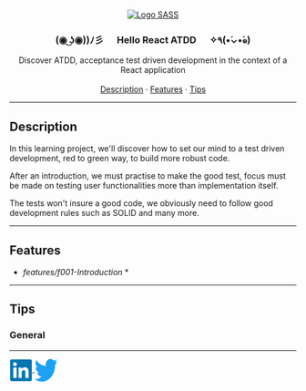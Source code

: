 <!-- PROJECT LOGO -->
<br />
<p align="center">
  <a href="https://github.com/nicode-io/Hello_React_ATDD">
    <img src="https://external-content.duckduckgo.com/iu/?u=https%3A%2F%2Fleanpub.com%2Fsite_images1%2Fmastering-tdd-with-react%2Fimages----atdd-cycle.png&f=1&nofb=1" alt="Logo SASS" width="256" height="256">
  </a>

<h3 align="center">(◉ ͜ʖ◉))ﾉ彡&nbsp;&nbsp;&nbsp;&nbsp;&nbsp;&nbsp;Hello React ATDD&nbsp;&nbsp;&nbsp;&nbsp;&nbsp;&nbsp;✧٩(•́⌄•́๑)</h3>

  <p align="center">
    Discover ATDD, acceptance test driven development in the context of a React application
    <br />
    <br />
    <a href="#description">Description</a>
    ·
    <a href="#features">Features</a>
    ·
    <a href="#tips">Tips</a>
  </p>

---

## Description

In this learning project, we'll discover how to set our mind to a test driven development, red to green way, to build more robust code. 

After an introduction, we must practise to make the good test, focus must be made on testing user functionalities more than implementation itself. 

The tests won't insure a good code, we obviously need to follow good development rules such as SOLID and many more.

---

## Features

* *features/f001-Introduction* 
    * 


---

## Tips

### General

---

<a href="https://linkedin.com/in/nicolas-denoel">
  <img align="center" src="https://github.com/devicons/devicon/blob/master/icons/linkedin/linkedin-original.svg" alt="linkedin.com/in/nicolas-denoel" width="40" height="40" />
</a>  <a href="https://twitter.com/nicode_io">
  <img align="center" src="https://github.com/devicons/devicon/blob/master/icons/twitter/twitter-original.svg" alt="twitter.com/inicode_io" width="40" height="40" />
</a>  
